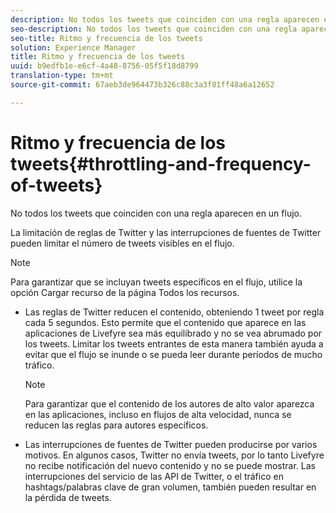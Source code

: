 ```yaml
---
description: No todos los tweets que coinciden con una regla aparecen en un flujo.
seo-description: No todos los tweets que coinciden con una regla aparecen en un flujo.
seo-title: Ritmo y frecuencia de los tweets
solution: Experience Manager
title: Ritmo y frecuencia de los tweets
uuid: b9edfb1e-e6cf-4a48-8756-05f5f18d8799
translation-type: tm+mt
source-git-commit: 67aeb3de964473b326c88c3a3f81ff48a6a12652

---
```



# Ritmo y frecuencia de los tweets{#throttling-and-frequency-of-tweets}

No todos los tweets que coinciden con una regla aparecen en un flujo.

La limitación de reglas de Twitter y las interrupciones de fuentes de Twitter pueden limitar el número de tweets visibles en el flujo.

>[!NOTE]
>
>Para garantizar que se incluyan tweets específicos en el flujo, utilice la opción Cargar recurso de la página Todos los recursos.

* Las reglas de Twitter reducen el contenido, obteniendo 1 tweet por regla cada 5 segundos. Esto permite que el contenido que aparece en las aplicaciones de Livefyre sea más equilibrado y no se vea abrumado por los tweets. Limitar los tweets entrantes de esta manera también ayuda a evitar que el flujo se inunde o se pueda leer durante períodos de mucho tráfico.

   >[!NOTE]
   >
   >Para garantizar que el contenido de los autores de alto valor aparezca en las aplicaciones, incluso en flujos de alta velocidad, nunca se reducen las reglas para autores específicos.

* Las interrupciones de fuentes de Twitter pueden producirse por varios motivos. En algunos casos, Twitter no envía tweets, por lo tanto Livefyre no recibe notificación del nuevo contenido y no se puede mostrar. Las interrupciones del servicio de las API de Twitter, o el tráfico en hashtags/palabras clave de gran volumen, también pueden resultar en la pérdida de tweets.


